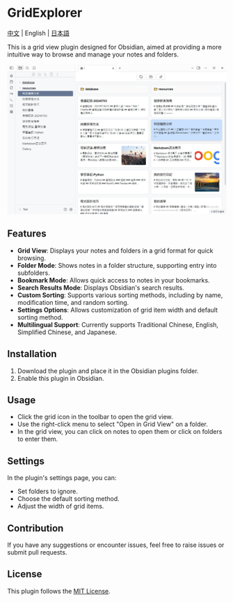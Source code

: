 # GridExplorer

[中文](README_zhTW.md) | English | [日本語](README_ja.md)

This is a grid view plugin designed for Obsidian, aimed at providing a more intuitive way to browse and manage your notes and folders.

![demo1](assets/demo1.jpg)

## Features

- **Grid View**: Displays your notes and folders in a grid format for quick browsing.
- **Folder Mode**: Shows notes in a folder structure, supporting entry into subfolders.
- **Bookmark Mode**: Allows quick access to notes in your bookmarks.
- **Search Results Mode**: Displays Obsidian's search results.
- **Custom Sorting**: Supports various sorting methods, including by name, modification time, and random sorting.
- **Settings Options**: Allows customization of grid item width and default sorting method.
- **Multilingual Support**: Currently supports Traditional Chinese, English, Simplified Chinese, and Japanese.

## Installation

1. Download the plugin and place it in the Obsidian plugins folder.
2. Enable this plugin in Obsidian.

## Usage

- Click the grid icon in the toolbar to open the grid view.
- Use the right-click menu to select "Open in Grid View" on a folder.
- In the grid view, you can click on notes to open them or click on folders to enter them.

## Settings

In the plugin's settings page, you can:

- Set folders to ignore.
- Choose the default sorting method.
- Adjust the width of grid items.

## Contribution

If you have any suggestions or encounter issues, feel free to raise issues or submit pull requests.

## License

This plugin follows the [MIT License](LICENSE). 